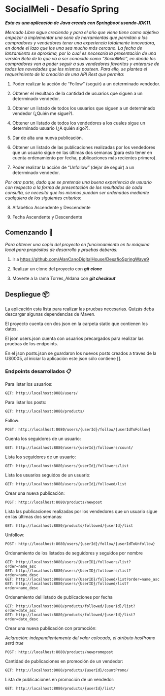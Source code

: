# SocialMeli - Desafío Spring

**_Esta es una aplicación de Java creada con Springboot usando JDK11._**

_Mercado Libre sigue creciendo y para el año que viene  tiene como objetivo empezar a implementar una serie de herramientas que permitan a los compradores y vendedores tener una experiencia totalmente innovadora, en donde el lazo que los una sea mucho más cercano.
La fecha de lanzamiento se aproxima, por lo cual es necesaria la presentación de una versión Beta de lo que va a ser conocido como “SocialMeli”, en donde los compradores van a poder seguir a sus vendedores favoritos y enterarse de todas las novedades que los mismos posteen.
Para ello, se plantea el requerimiento de la creación de una API Rest que permita:_

1. Poder realizar la acción de “Follow” (seguir) a un determinado vendedor.

2. Obtener el resultado de la cantidad de usuarios que siguen a un determinado vendedor.

3. Obtener un listado de todos los usuarios que siguen a un determinado vendedor (¿Quién me sigue?).

4. Obtener un listado de todos los vendedores a los cuales sigue un determinado usuario (¿A quién sigo?).

5. Dar de alta una nueva publicación.

6. Obtener un listado de las publicaciones realizadas por los vendedores que un usuario sigue en las últimas dos semanas (para esto tener en cuenta ordenamiento por fecha, publicaciones más recientes primero).

7. Poder realizar la acción de “Unfollow” (dejar de seguir) a un determinado vendedor.

_Por otra parte, dado que se pretende una buena experiencia de usuario con respecto a la forma de presentación de los resultados de cada consulta, se necesita que los mismos puedan ser ordenados mediante cualquiera de los siguientes criterios:_

8. Alfabético Ascendente y Descendente
   
9. Fecha Ascendente y Descendente


## Comenzando 🚀

_Para obtener una copia del proyecto en funcionamiento en tu máquina local para propósitos de desarrollo y pruebas deberás:_

1. Ir a https://github.com/AlanCanoDigitalHouse/DesafioSpringWave9

2. Realizar un clone del proyecto con _**git clone**_

3. Moverte a la rama Torres_Aldana con _**git checkout**_


## Despliegue 📦

La aplicación esta lista para realizar las pruebas necesarias. Quizás deba descargar algunas dependencias de Maven.

El proyecto cuenta con dos json en la carpeta static que contienen los datos.

El json users.json cuenta con usuarios precargados para realizar las pruebas de los endpoints.

En el json posts.json se guardaron los nuevos posts creados a traves de la US0005, al iniciar la aplicación este json sólo contiene [].




### Endpoints desarrollados 📋

Para  listar los usuarios:
```
GET: http://localhost:8080/users/ 
```
Para  listar los posts:
```
GET: http://localhost:8080/products/
```
Follow:
```
POST: http://localhost:8080/users/{userId}/follow/{userIdToFollow}
```
Cuenta los seguidores de un usuario:
```
GET: http://localhost:8080/users/{userId}/followers/count/
```
Lista los seguidores de un usuario:
```
GET: http://localhost:8080/users/{userId}/followers/list
```
Lista los usuarios seguidos de un usuario:
```
GET: http://localhost:8080/users/{userId}/followed/list
```
Crear una nueva publicación:
```
POST: http://localhost:8080/products/newpost
```
Lista las publicaciones realizadas por los vendedores que un usuario sigue en las últimas dos semanas:
```
GET: http://localhost:8080/products/followed/{userId}/list
```
Unfollow:
```
POST: http://localhost:8080/users/{userId}/follow/{userIdToUnfollow}
```
Ordenamiento de los listados de seguidores y seguidos por nombre
```
GET: http://localhost:8080/users/{UserID}/followers/list?order=name_asc
GET: http://localhost:8080/users/{UserID}/followers/list?order=name_desc
GET: http://localhost:8080/users/{UserID}/followed/list?order=name_asc
GET: http://localhost:8080/users/{UserID}/followed/list?order=name_desc
```
Ordenamiento del listado de publicaciones por fecha
```
GET: http://localhost:8080/products/followed/{userId}/list?order=date_asc
GET: http://localhost:8080/products/followed/{userId}/list?order=date_desc
```
Crear una nueva publicación con promoción:

_Aclaración: independientemente del valor colocado, el atributo hasPromo será true_
```
POST: http://localhost:8080/products/newpromopost
```
Cantidad de publicaciones en promoción de un vendedor:
```
GET: http://localhost:8080/products/{userId}/countPromo/
```
Lista de publicaciones en promoción de un vendedor:
```
GET: http://localhost:8080/products/{userId}/list/
```